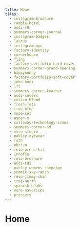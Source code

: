 ```yaml
---
title: Home
tiles:
  - instagram-brochure
  - ramble-hotel
  - audi-r8
  - summers-corner-journal
  - instagram-badges
  - laurus
  - instagram-nyc
  - factory-identity
  - cornerhouse
  - fling
  - factory-portfolio-hard-cover
  - summers-corner-grand-opening
  - happybunny
  - factory-portfolio-soft-cover
  - john-huet
  - lft
  - summers-corner-feather
  - audi-covers
  - cotton-blend
  - fresh-jets
  - true-blue
  - mode-set
  - aspen-x
  - callaway-technology-icons
  - summers-corner-ad
  - muse-studio
  - oakley-eyewear
  - roth
  - obrien
  - revo-press-kit
  - innofin
  - revo-brochure
  - audi-tdi
  - oakley-womens-campaign
  - summit-sky-ranch
  - revo-jimmy-chin
  - true-north
  - spanish-peaks
  - more-mavericks
  - pressery
---
```


# Home
